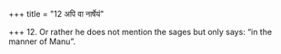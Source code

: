 +++
title = "12 अपि वा नार्षेयं"

+++
12. Or rather he does not mention the sages but only says: “in the manner of Manu”.
